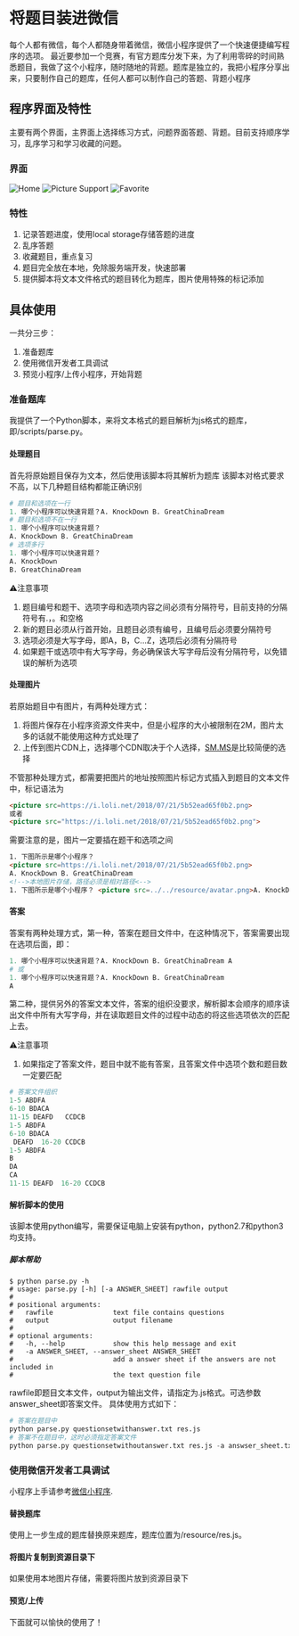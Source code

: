 # 将题目装进微信

每个人都有微信，每个人都随身带着微信，微信小程序提供了一个快速便捷编写程序的选项。
最近要参加一个竞赛，有官方题库分发下来，为了利用零碎的时间熟悉题目，我做了这个小程序，随时随地的背题。题库是独立的，我把小程序分享出来，只要制作自己的题库，任何人都可以制作自己的答题、背题小程序

## 程序界面及特性

主要有两个界面，主界面上选择练习方式，问题界面答题、背题。目前支持顺序学习，乱序学习和学习收藏的问题。

### 界面

![Home](https://raw.githubusercontent.com/seonon/knockdown/master/doc/images/home.PNG)
![Picture Support](dhttps://raw.githubusercontent.com/seonon/knockdown/master/doc/images/picture.PNG)
![Favorite](https://raw.githubusercontent.com/seonon/knockdown/master/doc/images/favorite.PNG)

### 特性

1. 记录答题进度，使用local storage存储答题的进度
2. 乱序答题
3. 收藏题目，重点复习
4. 题目完全放在本地，免除服务端开发，快速部署
5. 提供脚本将文本文件格式的题目转化为题库，图片使用特殊的标记添加

## 具体使用

一共分三步：

1. 准备题库
2. 使用微信开发者工具调试
3. 预览小程序/上传小程序，开始背题

### 准备题库


我提供了一个Python脚本，来将文本格式的题目解析为js格式的题库，即/scripts/parse.py。

#### 处理题目

首先将原始题目保存为文本，然后使用该脚本将其解析为题库
该脚本对格式要求不高，以下几种题目结构都能正确识别

```python
# 题目和选项在一行
1. 哪个小程序可以快速背题？A. KnockDown B. GreatChinaDream
# 题目和选项不在一行
1. 哪个小程序可以快速背题？
A. KnockDown B. GreatChinaDream
# 选项多行
1. 哪个小程序可以快速背题？
A. KnockDown
B. GreatChinaDream
```

⚠️注意事项

1. 题目编号和题干、选项字母和选项内容之间必须有分隔符号，目前支持的分隔符号有.，。和空格
2. 新的题目必须从行首开始，且题目必须有编号，且编号后必须要分隔符号
3. 选项必须是大写字母，即A，B，C...Z，选项后必须有分隔符号
4. 如果题干或选项中有大写字母，务必确保该大写字母后没有分隔符号，以免错误的解析为选项

#### 处理图片

若原始题目中有图片，有两种处理方式：

1. 将图片保存在小程序资源文件夹中，但是小程序的大小被限制在2M，图片太多的话就不能使用这种方式处理了
2. 上传到图片CDN上，选择哪个CDN取决于个人选择，[SM.MS](https://sm.ms/)是比较简便的选择

不管那种处理方式，都需要把图片的地址按照图片标记方式插入到题目的文本文件中，标记语法为

```html
<picture src=https://i.loli.net/2018/07/21/5b52ead65f0b2.png>
或者
<picture src="https://i.loli.net/2018/07/21/5b52ead65f0b2.png">
```

需要注意的是，图片一定要插在题干和选项之间

```html
1. 下图所示是哪个小程序？
<picture src=https://i.loli.net/2018/07/21/5b52ead65f0b2.png>
A. KnockDown B. GreatChinaDream
<!-->本地图片存储，路径必须是相对路径<-->
1. 下图所示是哪个小程序？ <picture src=../../resource/avatar.png>A. KnockDown B. GreatChinaDream
```

#### 答案

答案有两种处理方式，第一种，答案在题目文件中，在这种情况下，答案需要出现在选项后面，即：

```python
1. 哪个小程序可以快速背题？A. KnockDown B. GreatChinaDream A
# 或
1. 哪个小程序可以快速背题？A. KnockDown B. GreatChinaDream 
A
```

第二种，提供另外的答案文本文件，答案的组织没要求，解析脚本会顺序的顺序读出文件中所有大写字母，并在读取题目文件的过程中动态的将这些选项依次的匹配上去。

⚠️注意事项

1. 如果指定了答案文件，题目中就不能有答案，且答案文件中选项个数和题目数一定要匹配

```python
# 答案文件组织
1-5 ABDFA
6-10 BDACA
11-15 DEAFD   CCDCB
1-5 ABDFA
6-10 BDACA
 DEAFD  16-20 CCDCB
1-5 ABDFA
B
DA
CA
11-15 DEAFD  16-20 CCDCB
```

#### 解析脚本的使用

该脚本使用python编写，需要保证电脑上安装有python，python2.7和python3均支持。

##### 脚本帮助

```shell
$ python parse.py -h
# usage: parse.py [-h] [-a ANSWER_SHEET] rawfile output
# 
# positional arguments:
#   rawfile               text file contains questions 
#   output                output filename
# 
# optional arguments:
#   -h, --help            show this help message and exit
#   -a ANSWER_SHEET, --answer_sheet ANSWER_SHEET
#                         add a answer sheet if the answers are not included in
#                         the text question file
```

rawfile即题目文本文件，output为输出文件，请指定为.js格式。可选参数answer_sheet即答案文件。
具体使用方式如下：

```python
# 答案在题目中
python parse.py questionsetwithanswer.txt res.js
# 答案不在题目中，这时必须指定答案文件
python parse.py questionsetwithoutanswer.txt res.js -a answser_sheet.txt
```

### 使用微信开发者工具调试

小程序上手请参考[微信小程序](https://developers.weixin.qq.com/miniprogram/dev/index.html).

#### 替换题库

使用上一步生成的题库替换原来题库，题库位置为/resource/res.js。

#### 将图片复制到资源目录下

如果使用本地图片存储，需要将图片放到资源目录下

#### 预览/上传

下面就可以愉快的使用了！